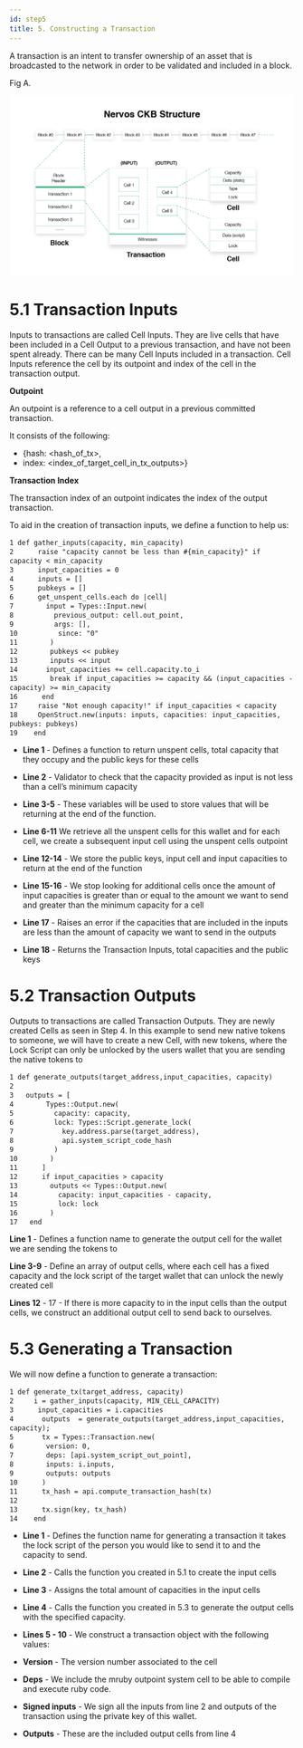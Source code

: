 ```yaml
---
id: step5
title: 5. Constructing a Transaction
---
```


A transaction is an intent to transfer ownership of an asset that is broadcasted to the network in order to be validated and included in a block.

Fig A.

![data-structure](assets/ckb-structure.png)

# 5.1 Transaction Inputs

Inputs to transactions are called Cell Inputs. They are live cells that have been included in a Cell Output to a previous transaction, and have not been spent already. There can be many Cell Inputs included in a transaction. Cell Inputs reference the cell by its outpoint and index of the cell in the transaction output.

__Outpoint__

An outpoint is a reference to a cell output in a previous committed transaction.

It consists of the following:
* {hash: <hash_of_tx>,
* index: <index_of_target_cell_in_tx_outputs>}

__Transaction Index__

The transaction index of an outpoint indicates the index of the output transaction.

To aid in the creation of transaction inputs, we define a function to help us:

```
1 def gather_inputs(capacity, min_capacity)
2      raise "capacity cannot be less than #{min_capacity}" if capacity < min_capacity
3      input_capacities = 0
4      inputs = []
5      pubkeys = []
6      get_unspent_cells.each do |cell|
7        input = Types::Input.new(
8          previous_output: cell.out_point,
9          args: [],
10          since: "0"
11        )
12        pubkeys << pubkey
13        inputs << input
14       input_capacities += cell.capacity.to_i
15        break if input_capacities >= capacity && (input_capacities - capacity) >= min_capacity
16      end
17     raise "Not enough capacity!" if input_capacities < capacity
18     OpenStruct.new(inputs: inputs, capacities: input_capacities, pubkeys: pubkeys)
19    end
```

* __Line  1__ - Defines a function to return unspent cells, total capacity that they occupy and the public keys for these cells

* __Line 2__ - Validator to check that the capacity provided as input is not less than a cell’s minimum capacity

* __Line 3-5__ - These variables will be used to store values that will be returning at the end of the function.

* __Line 6-11__ We retrieve all the unspent cells for this wallet and for each cell,  we create a subsequent input cell using the unspent cells outpoint <Add more explanation here on why we do this>

* __Line 12-14__ - We store the public keys, input cell and input capacities to return at the end of the function

* __Line 15-16__ - We stop looking for additional cells once the amount of input capacities is greater than or equal to the amount we want to send and greater than the minimum capacity for a cell

* __Line 17__ - Raises an error if the capacities that are included in the inputs are less than the amount of capacity we want to send in the outputs

* __Line 18__ -  Returns the Transaction Inputs, total capacities and the public keys

# 5.2 Transaction Outputs

Outputs to transactions are called Transaction Outputs. They are newly created Cells as seen in Step 4. In this example to send new native tokens to someone, we will have to create a new Cell, with new tokens, where the Lock Script can only be unlocked by the users wallet that you are sending the native tokens to

```
1 def generate_outputs(target_address,input_capacities, capacity)
2    
3   outputs = [
4        Types::Output.new(
5          capacity: capacity,
6          lock: Types::Script.generate_lock(
7            key.address.parse(target_address),
8            api.system_script_code_hash
9          )
10        )
11      ]
12      if input_capacities > capacity
13        outputs << Types::Output.new(
14          capacity: input_capacities - capacity,
15          lock: lock
16        )
17   end
```
__Line 1__ - Defines a function name to generate the output cell for the wallet we are sending the tokens to

__Line 3-9__ - Define an array of output cells, where each cell has a fixed capacity and the lock script of the target wallet that can unlock the newly created cell

__Lines 12__ - 17 - If there is more capacity to in the input cells than the output cells, we construct an additional output cell to send back to ourselves.

# 5.3 Generating a Transaction

We will now define a function to generate a transaction:
```
1 def generate_tx(target_address, capacity)
2     i = gather_inputs(capacity, MIN_CELL_CAPACITY)
3      input_capacities = i.capacities
4       outputs  = generate_outputs(target_address,input_capacities, capacity);
5       tx = Types::Transaction.new(
6        version: 0,
7        deps: [api.system_script_out_point],
8        inputs: i.inputs,
9        outputs: outputs
10      )
11      tx_hash = api.compute_transaction_hash(tx)
12
13      tx.sign(key, tx_hash)
14    end
```

* __Line 1__ - Defines the function name for generating a transaction it takes the lock script of the person you would like to send it to and the capacity to send.

* __Line 2__ - Calls the function you created in 5.1 to create the input cells

* __Line 3__ - Assigns the total amount of capacities in the input cells

* __Line 4__ - Calls the function you created in 5.3 to generate the output cells with the specified capacity.

* __Lines 5 - 10__ - We construct a transaction object with the following values:

* __Version__ - The version number associated to the cell

*	__Deps__ - We include the mruby outpoint system cell to be able to compile and execute ruby code.

* __Signed inputs__ -  We sign all the inputs from line 2 and outputs of the transaction using the private key of this wallet.

* __Outputs__ - These are the included output cells from line 4
